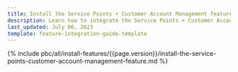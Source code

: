 ```yaml
---
title: Install the Service Points + Customer Account Management feature
description: Learn how to integrate the Service Points + Customer Account Management feature into your project
last_updated: July 06, 2023
template: feature-integration-guide-template
---
```


{% include pbc/all/install-features/{{page.version}}/install-the-service-points-customer-account-management-feature.md %} <!-- To edit, see /_includes/pbc/all/install-features/202304.0/install-the-service-points-customer-account-management-feature.md -->
